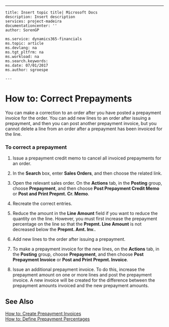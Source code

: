---
    title: Insert topic title| Microsoft Docs
    description: Insert description
    services: project-madeira
    documentationcenter: ''
    author: SorenGP

    ms.service: dynamics365-financials
    ms.topic: article
    ms.devlang: na
    ms.tgt_pltfrm: na
    ms.workload: na
    ms.search.keywords:
    ms.date: 07/01/2017
    ms.author: sgroespe

    ---
# How to: Correct Prepayments
You can make a correction to an order after you have posted a prepayment invoice for the order. You can add new lines to an order after issuing a prepayment, and then you can post another prepayment invoice, but you cannot delete a line from an order after a prepayment has been invoiced for the line.  
  
### To correct a prepayment  
  
1.  Issue a prepayment credit memo to cancel all invoiced prepayments for an order.  
  
2.  In the **Search** box, enter **Sales Orders**, and then choose the related link.  
  
3.  Open the relevant sales order. On the **Actions** tab, in the **Posting** group, choose **Prepayment**, and then choose **Post Prepayment Credit Memo** or **Post and Print Prepmt. Cr. Memo**.  
  
4.  Recreate the correct entries.  
  
5.  Reduce the amount in the **Line Amount** field if you want to reduce the quantity on the line. However, you must first increase the prepayment percentage on the line so that the **Prepmt. Line Amount** is not decreased below the **Prepmt. Amt. Inv.**.  
  
6.  Add new lines to the order after issuing a prepayment.  
  
7.  To make a prepayment invoice for the new lines, on the  **Actions** tab, in the **Posting** group, choose **Prepayment**, and then choose **Post Prepayment Invoice** or **Post and Print Prepmt. Invoice**.  
  
8.  Issue an additional prepayment invoice. To do this, increase the prepayment amount on one or more lines and post the prepayment invoice. A new invoice will be created for the difference between the prepayment amounts invoiced and the new prepayment amounts.  
  
## See Also  
 [How to: Create Prepayment Invoices](../FullExperience/how-to-create-prepayment-invoices.md)   
 [How to: Define Prepayment Percentages](../FullExperience/how-to-define-prepayment-percentages.md)